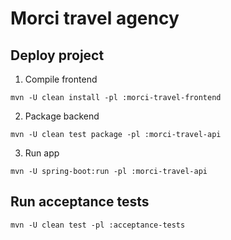 # Morci travel agency

## Deploy project

1. Compile frontend

`mvn -U clean install -pl :morci-travel-frontend`

2. Package backend

`mvn -U clean test package -pl :morci-travel-api`

3. Run app

`mvn -U spring-boot:run -pl :morci-travel-api`

## Run acceptance tests

`mvn -U clean test -pl :acceptance-tests`